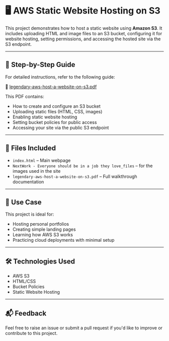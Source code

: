# 🖥️ AWS Static Website Hosting on S3

This project demonstrates how to host a static website using **Amazon S3**. It includes uploading HTML and image files to an S3 bucket, configuring it for website hosting, setting permissions, and accessing the hosted site via the S3 endpoint.

---

## 📄 Step-by-Step Guide

For detailed instructions, refer to the following guide:

📘 [legendary-aws-host-a-website-on-s3.pdf](legendary-aws-host-a-website-on-s3.pdf)

This PDF contains:
- How to create and configure an S3 bucket
- Uploading static files (HTML, CSS, images)
- Enabling static website hosting
- Setting bucket policies for public access
- Accessing your site via the public S3 endpoint

---

## 📂 Files Included

- `index.html` – Main webpage
- `NextWork - Everyone should be in a job they love_files` – for the images used in the site
- `legendary-aws-host-a-website-on-s3.pdf` – Full walkthrough documentation

---

## 🎯 Use Case

This project is ideal for:
- Hosting personal portfolios
- Creating simple landing pages
- Learning how AWS S3 works
- Practicing cloud deployments with minimal setup

---

## 🛠️ Technologies Used

- AWS S3
- HTML/CSS
- Bucket Policies
- Static Website Hosting

---

## 📬 Feedback

Feel free to raise an issue or submit a pull request if you'd like to improve or contribute to this project.

